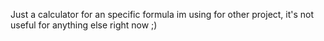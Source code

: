 Just a calculator for an specific formula im using for other project, it's not useful for anything else right now ;)
